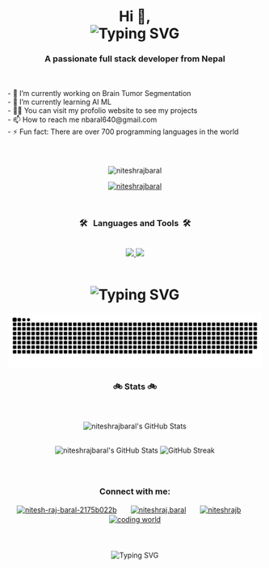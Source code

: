 
<h1 align="center">Hi 👋,
<br>

<img src="https://readme-typing-svg.demolab.com?font=Fira+Code&size=30&duration=4000&pause=1&center=true&vCenter=true&width=435&height=52&lines=I'm+Nitesh+Raj+Baral" alt="Typing SVG" />
</h1>
<h3 align="center">A passionate full stack developer from Nepal</h3>


<br clear="both"> 
<div align="left">
  <br>
- 🔭 I’m currently working on Brain Tumor Segmentation
  <br>
- 🌱 I’m currently learning AI ML
  <br>
- 👨‍💻 You can visit my profolio website to see my projects
  <br>
- 📫 How to reach me nbaral640@gmail.com
  <br>
- ⚡ Fun fact: There are over 700 programming languages in the world
</div>

###
###
<br>
<p align="center"> <img src="https://komarev.com/ghpvc/?username=niteshrajbaral&label=Profile%20views&color=0e75b6&style=flat" alt="niteshrajbaral" /> </p>
<p align="center"> <a href="https://github.com/ryo-ma/github-profile-trophy"><img src="https://github-profile-trophy.vercel.app/?username=niteshrajbaral" alt="niteshrajbaral" /></a> </p>


<br>

###
<h3 align="center" >🛠 &nbsp;&nbsp;Languages and Tools&nbsp;&nbsp;🛠</h3>
<br clear="both">
<div align="center">
  <a href="https://skillicons.dev">
    <img src="https://skillicons.dev/icons?i=blender,bootstrap,c,cpp,cloudflare,css,django,eclipse,fortran,git,github&theme=light" />
    <img src="https://skillicons.dev/icons?i=html,java,js,jquery,linux,mysql,php,py,pytorch,unity,vscode,wordpress&theme=light" />
  </a>
</div>



<br clear="both">
<h1 align="center">
<img src="https://readme-typing-svg.demolab.com?font=Fira+Coda&size=30&duration=3000&pause=1000&center=true&vCenter=true&width=500&lines=%F0%9F%90%8DMy+Contributions%F0%9F%90%8D" alt="Typing SVG" />
</h1>
<img src="https://raw.githubusercontent.com/niteshrajbaral/niteshrajbaral/output/snake.svg" alt="Snake animation" />

###

<h3 align="center">🚲 Stats 🚲</h3>

###
<br clear="both">
<div align="center" >
<p><img src="https://github-readme-stats.vercel.app/api/top-langs/?username=niteshrajbaral&theme=dark&show_icons=true&hide_border=true&layout=compact" alt="niteshrajbaral's GitHub Stats" />
</div>

<br clear="both">

<div align="center" >
<img src="https://github-readme-stats.vercel.app/api?username=niteshrajbaral&theme=dark&show_icons=true&hide_border=true&rank_icon=github&count_private=true" alt="niteshrajbaral's GitHub Stats" />

<img src="https://streak-stats.demolab.com?user=niteshrajbaral&theme=tokyonight&hide_border=true&border_radius=10" alt="GitHub Streak" />
</div>

###
<br>

###

<h3 align="center">Connect with me:</h3>
<p align="center">
<a href="https://linkedin.com/in/nitesh-raj-baral-2175b022b" target="blank"><img align="center" src="https://raw.githubusercontent.com/rahuldkjain/github-profile-readme-generator/master/src/images/icons/Social/linked-in-alt.svg" alt="nitesh-raj-baral-2175b022b" height="30" width="40" /></a>
  &nbsp; &nbsp; &nbsp;
<a href="https://fb.com/niteshraj.baral" target="blank"><img align="center" src="https://raw.githubusercontent.com/rahuldkjain/github-profile-readme-generator/master/src/images/icons/Social/facebook.svg" alt="niteshraj.baral" height="30" width="40" /></a>
  &nbsp; &nbsp; &nbsp;
<a href="https://instagram.com/niteshrajb" target="blank"><img align="center" src="https://raw.githubusercontent.com/rahuldkjain/github-profile-readme-generator/master/src/images/icons/Social/instagram.svg" alt="niteshrajb" height="30" width="40" /></a>
  &nbsp; &nbsp; &nbsp;
<a href="https://www.youtube.com/c/coding world" target="blank"><img align="center" src="https://raw.githubusercontent.com/rahuldkjain/github-profile-readme-generator/master/src/images/icons/Social/youtube.svg" alt="coding world" height="30" width="40" /></a>
</p>

<br>

###
<div align="center">
<img src="https://readme-typing-svg.demolab.com?font=Fira+Coda&size=30&duration=3000&pause=1000&center=true&vCenter=true&width=500&lines=Thanks+for+visiting%F0%9F%96%90" alt="Typing SVG" />
</div>
